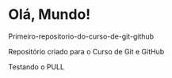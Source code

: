 # Olá, Mundo!
 Primeiro-repositorio-do-curso-de-git-github

Repositório criado para o Curso de Git e GitHub

Testando o PULL
